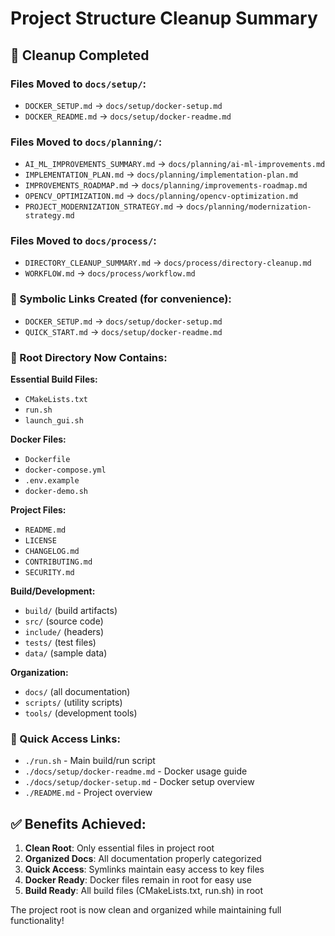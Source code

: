 # Project Structure Cleanup Summary

## 🎯 Cleanup Completed

### Files Moved to `docs/setup/`:
- `DOCKER_SETUP.md` → `docs/setup/docker-setup.md`
- `DOCKER_README.md` → `docs/setup/docker-readme.md`

### Files Moved to `docs/planning/`:
- `AI_ML_IMPROVEMENTS_SUMMARY.md` → `docs/planning/ai-ml-improvements.md`
- `IMPLEMENTATION_PLAN.md` → `docs/planning/implementation-plan.md`
- `IMPROVEMENTS_ROADMAP.md` → `docs/planning/improvements-roadmap.md`
- `OPENCV_OPTIMIZATION.md` → `docs/planning/opencv-optimization.md`
- `PROJECT_MODERNIZATION_STRATEGY.md` → `docs/planning/modernization-strategy.md`

### Files Moved to `docs/process/`:
- `DIRECTORY_CLEANUP_SUMMARY.md` → `docs/process/directory-cleanup.md`
- `WORKFLOW.md` → `docs/process/workflow.md`

### 🔗 Symbolic Links Created (for convenience):
- `DOCKER_SETUP.md` → `docs/setup/docker-setup.md`
- `QUICK_START.md` → `docs/setup/docker-readme.md`

### 📁 Root Directory Now Contains:
**Essential Build Files:**
- `CMakeLists.txt`
- `run.sh`
- `launch_gui.sh`

**Docker Files:**
- `Dockerfile`
- `docker-compose.yml`
- `.env.example`
- `docker-demo.sh`

**Project Files:**
- `README.md`
- `LICENSE`
- `CHANGELOG.md`
- `CONTRIBUTING.md`
- `SECURITY.md`

**Build/Development:**
- `build/` (build artifacts)
- `src/` (source code)
- `include/` (headers)
- `tests/` (test files)
- `data/` (sample data)

**Organization:**
- `docs/` (all documentation)
- `scripts/` (utility scripts)
- `tools/` (development tools)

### 🚀 Quick Access Links:
- `./run.sh` - Main build/run script
- `./docs/setup/docker-readme.md` - Docker usage guide
- `./docs/setup/docker-setup.md` - Docker setup overview
- `./README.md` - Project overview

## ✅ Benefits Achieved:
1. **Clean Root**: Only essential files in project root
2. **Organized Docs**: All documentation properly categorized
3. **Quick Access**: Symlinks maintain easy access to key files
4. **Docker Ready**: Docker files remain in root for easy use
5. **Build Ready**: All build files (CMakeLists.txt, run.sh) in root

The project root is now clean and organized while maintaining full functionality!
